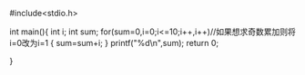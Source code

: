 #include<stdio.h>

int main(){
	int i;
	int sum;
	for(sum=0,i=0;i<=10;i++,i++)//如果想求奇数累加则将i=0改为i=1
	{
		sum=sum+i;
	}
	printf("%d\n",sum);
	return 0;

}
